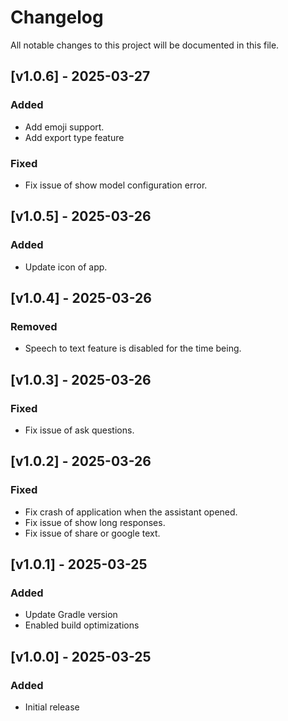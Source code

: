 # Changelog
All notable changes to this project will be documented in this file.

## [v1.0.6] - 2025-03-27
### Added
- Add emoji support.
- Add export type feature

### Fixed
- Fix issue of show model configuration error.

## [v1.0.5] - 2025-03-26
### Added
- Update icon of app.

## [v1.0.4] - 2025-03-26
### Removed
- Speech to text feature is disabled for the time being.

## [v1.0.3] - 2025-03-26
### Fixed
- Fix issue of ask questions.

## [v1.0.2] - 2025-03-26
### Fixed
- Fix crash of application when the assistant opened.
- Fix issue of show long responses.
- Fix issue of share or google text.

## [v1.0.1] - 2025-03-25
### Added
- Update Gradle version
- Enabled build optimizations

## [v1.0.0] - 2025-03-25
### Added
- Initial release
